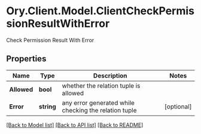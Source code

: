 # Ory.Client.Model.ClientCheckPermissionResultWithError
Check Permission Result With Error

## Properties

Name | Type | Description | Notes
------------ | ------------- | ------------- | -------------
**Allowed** | **bool** | whether the relation tuple is allowed | 
**Error** | **string** | any error generated while checking the relation tuple | [optional] 

[[Back to Model list]](../README.md#documentation-for-models) [[Back to API list]](../README.md#documentation-for-api-endpoints) [[Back to README]](../README.md)

